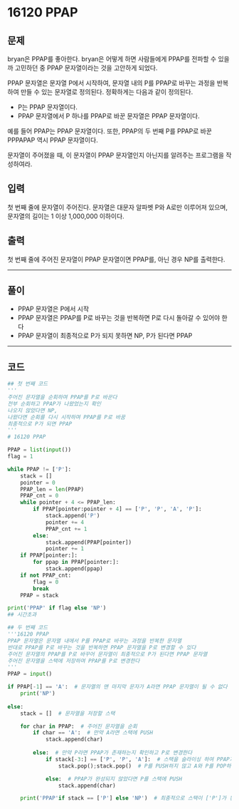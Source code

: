 # 16120 PPAP

## 문제

bryan은 PPAP를 좋아한다. bryan은 어떻게 하면 사람들에게 PPAP를 전파할 수 있을까 고민하던 중 PPAP 문자열이라는 것을 고안하게 되었다.  

PPAP 문자열은 문자열 P에서 시작하여, 문자열 내의 P를 PPAP로 바꾸는 과정을 반복하여 만들 수 있는 문자열로 정의된다. 정확하게는 다음과 같이 정의된다.  

- P는 PPAP 문자열이다.
- PPAP 문자열에서 P 하나를 PPAP로 바꾼 문자열은 PPAP 문자열이다.

예를 들어 PPAP는 PPAP 문자열이다. 또한, PPAP의 두 번째 P를 PPAP로 바꾼 PPPAPAP 역시 PPAP 문자열이다.  

문자열이 주어졌을 때, 이 문자열이 PPAP 문자열인지 아닌지를 알려주는 프로그램을 작성하여라.  

## 입력

첫 번째 줄에 문자열이 주어진다. 문자열은 대문자 알파벳 P와 A로만 이루어져 있으며, 문자열의 길이는 1 이상 1,000,000 이하이다.

## 출력

첫 번째 줄에 주어진 문자열이 PPAP 문자열이면 PPAP를, 아닌 경우 NP를 출력한다.

---

## 풀이

- PPAP 문자열은 P에서 시작
- PPAP 문자열은 PPAP를 P로 바꾸는 것을 반복하면 P로 다시 돌아갈 수 있어야 한다
- PPAP 문자열이 최종적으로 P가 되지 못하면 NP, P가 된다면 PPAP

---

## 코드

```python
## 첫 번째 코드
'''
주어진 문자열을 순회하며 PPAP를 P로 바꾼다
전부 순회하고 PPAP가 나왔었는지 확인
나오지 않았다면 NP,
나왔다면 순회를 다시 시작하며 PPAP를 P로 바꿈
최종적으로 P가 되면 PPAP
'''
# 16120 PPAP

PPAP = list(input())
flag = 1

while PPAP != ['P']:
    stack = []
    pointer = 0
    PPAP_len = len(PPAP)
    PPAP_cnt = 0
    while pointer + 4 <= PPAP_len:
        if PPAP[pointer:pointer + 4] == ['P', 'P', 'A', 'P']:
            stack.append('P')
            pointer += 4
            PPAP_cnt += 1
        else:
            stack.append(PPAP[pointer])
            pointer += 1
    if PPAP[pointer:]:
        for ppap in PPAP[pointer:]:
            stack.append(ppap)
    if not PPAP_cnt:
        flag = 0
        break
    PPAP = stack

print('PPAP' if flag else 'NP')
## 시간초과
```

```python
## 두 번째 코드
'''16120 PPAP
PPAP 문자열은 문자열 내에서 P를 PPAP로 바꾸는 과정을 반복한 문자열
반대로 PPAP를 P로 바꾸는 것을 반복하면 PPAP 문자열을 P로 변경할 수 있다
주어진 문자열의 PPAP를 P로 바꾸어 문자열이 최종적으로 P가 된다면 PPAP 문자열
주어진 문자열을 스택에 저장하며 PPAP를 P로 변경한다
'''
PPAP = input()

if PPAP[-1] == 'A':  # 문자열의 맨 마지막 문자가 A라면 PPAP 문자열이 될 수 없다
    print('NP')
    
else:
    stack = []  # 문자열을 저장할 스택

    for char in PPAP:  # 주어진 문자열을 순회
        if char == 'A':  # 만약 A라면 스택에 PUSH
            stack.append(char)
            
        else:  # 만약 P라면 PPAP가 존재하는지 확인하고 P로 변경한다
            if stack[-3:] == ['P', 'P', 'A']:  # 스택을 슬라이싱 하여 PPAP가 완성되는지 확인
                stack.pop();stack.pop()  # P를 PUSH하지 않고 A와 P를 POP하여 PPAP를 P로 변경

            else:  # PPAP가 완성되지 않았다면 P를 스택에 PUSH
                stack.append(char)

    print('PPAP'if stack == ['P'] else 'NP')  # 최종적으로 스택이 ['P']가 된다면 PPAP 문자열
```